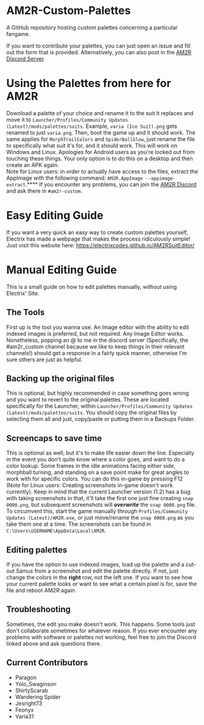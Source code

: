 # AM2R-Custom-Palettes
A GitHub repository hosting custom palettes concerning a particular fangame.

If you want to contribute your palettes, you can just open an issue and fill out the form that is provided.
Alternatively, you can also post in the [AM2R Discord Server](https://discord.gg/YTQnkAJ).

# Using the Palettes from here for AM2R
Download a palette of your choice and rename it to the suit it replaces and move it to `Launcher/Profiles/Community Updates (Latest)/mods/palettes/suits`. Example, `varia (Ice Suit).png` gets renamed to just `varia.png`. Then, boot the game up and it should work. The same applies for `MorphTrailColors` and `SpiderBallGlow`, just rename the file to specifically what suit it's for, and it should work.
This will work on Windows and Linux. Apologies for Android users as you're locked out from touching these things. Your only option is to do this on a desktop and then create an APK again.  
Note for Linux users: in order to actually have access to the files, extract the AppImage with the following command: `AM2R.AppImage --appimage-extract`.****
If you encounter any problems, you can join the [AM2R Discord](https://discord.gg/YTQnkAJ) and ask there in `#am2r-custom`.

# Easy Editing Guide
If you want a very quick an easy way to create custom palettes yourself, Electrix has made a webpage that makes the process ridiculously simple!  
Just visit this website here: https://electrixcodes.github.io/AM2RSuitEditor/

# Manual Editing Guide
This is a small guide on how to edit palettes manually, without using Electrix' Site.

## The Tools
First up is the tool you wanna use. An Image editor with the ability to edit indexed images is preferred, but not required. Any Image Editor works. Nonetheless, popping an @ to me in the discord server (Specifically, the #am2r_custom channel because we like to keep things in their relevant channels!) should get a response in a fairly quick manner, otherwise I'm sure others are just as helpful.

## Backing up the original files
This is optional, but highly recommended in case something goes wrong and you want to revert to the original palettes. These are located specifically for the Launcher, within `Launcher/Profiles/Community Updates (Latest)/mods/palettes/suits`. You should copy the original files by selecting them all and just, copy/paste or putting them in a Backups Folder.

## Screencaps to save time
This is optional as well, but it's to make life easier down the line. Especially in the event you don't quite know where a color goes, and want to do a color lookup. Some frames in the idle animations facing either side, morphball turning, and standing on a save point make for great angles to work with for specific colors. You can do this in-game by pressing F12 (Note for Linux users: Creating screenshots in-game doesn't work currently).
Keep in mind that the current Launcher version (1.2) has a bug with taking screenshots in that, it'll take the first one just fine creating `snap 0000.png`, but subsequent screenshots will ***overwrite*** the `snap 0000.png` file. To circumvent this, start the game manually through `Profiles/Community Updates (Latest)/AM2R.exe`, or just move/rename the `snap 0000.png` as you take them one at a time. The screenshots can be found in `C:\Users\USERNAME\AppData\Local\AM2R`.

## Editing palettes
If you have the option to use indexed images, load up the palette and a cut-out Samus from a screenshot and edit the palette directly. If not, just change the colors in the **right** row, not the left one.
If you want to see how your current palette looks or want to see what a certain pixel is for, save the file and reboot AM2R again.

## Troubleshooting
Sometimes, the edit you make doesn't work. This happens. Some tools just don't collaborate sometimes for whatever reason. If you ever encounter any problems with software or palettes not working, feel free to join the Discord linked above and ask questions there.

## Current Contributors
- Paragon
- Yolo_Swaginson
- ShirtyScarab
- Wandering Spider
- Jesright73
- Feonyx
- Varia31
